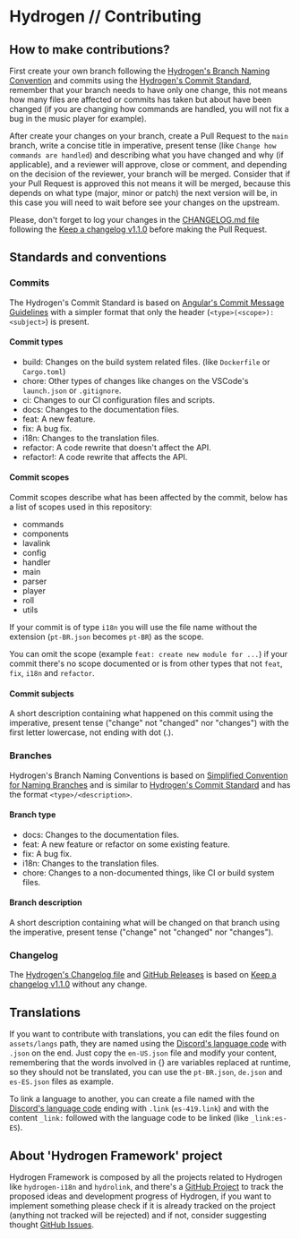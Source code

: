 # Hydrogen // Contributing

## How to make contributions?

First create your own branch following the [Hydrogen's Branch Naming Convention](#branches) and commits using the [Hydrogen's Commit Standard](#commits), remember that your branch needs to have only one change, this not means how many files are affected or commits has taken but about have been changed (if you are changing how commands are handled, you will not fix a bug in the music player for example).

After create your changes on your branch, create a Pull Request to the `main` branch, write a concise title in imperative, present tense (like `Change how commands are handled`) and describing what you have changed and why (if applicable), and a reviewer will approve, close or comment, and depending on the decision of the reviewer, your branch will be merged. Consider that if your Pull Request is approved this not means it will be merged, because this depends on what type (major, minor or patch) the next version will be, in this case you will need to wait before see your changes on the upstream.

Please, don't forget to log your changes in the [CHANGELOG.md file](CHANGELOG.md) following the [Keep a changelog v1.1.0](https://keepachangelog.com/en/1.1.0/) before making the Pull Request.

## Standards and conventions

### Commits

The Hydrogen's Commit Standard is based on [Angular's Commit Message Guidelines](https://github.com/angular/angular/blob/22b96b9/CONTRIBUTING.md#-commit-message-guidelines) with a simpler format that only the header (`<type>(<scope>): <subject>`) is present.

#### Commit types

- build: Changes on the build system related files. (like `Dockerfile` or `Cargo.toml`)
- chore: Other types of changes like changes on the VSCode's `launch.json` or `.gitignore`.
- ci: Changes to our CI configuration files and scripts.
- docs: Changes to the documentation files.
- feat: A new feature.
- fix: A bug fix.
- i18n: Changes to the translation files.
- refactor: A code rewrite that doesn't affect the API.
- refactor!: A code rewrite that affects the API.

#### Commit scopes

Commit scopes describe what has been affected by the commit, below has a list of scopes used in this repository:

- commands
- components
- lavalink
- config
- handler
- main
- parser
- player
- roll
- utils

If your commit is of type `i18n` you will use the file name without the extension (`pt-BR.json` becomes `pt-BR`) as the scope.

You can omit the scope (example `feat: create new module for ...`) if your commit there's no scope documented or is from other types that not `feat`, `fix`, `i18n` and `refactor`.

#### Commit subjects

A short description containing what happened on this commit using the imperative, present tense ("change" not "changed" nor "changes") with the first letter lowercase, not ending with dot (.).

### Branches

Hydrogen's Branch Naming Conventions is based on [Simplified Convention for Naming Branches](https://dev.to/varbsan/a-simplified-convention-for-naming-branches-and-commits-in-git-il4) and is similar to [Hydrogen's Commit Standard](#commits) and has the format `<type>/<description>`.

#### Branch type

- docs: Changes to the documentation files.
- feat: A new feature or refactor on some existing feature.
- fix: A bug fix.
- i18n: Changes to the translation files.
- chore: Changes to a non-documented things, like CI or build system files.

#### Branch description

A short description containing what will be changed on that branch using the imperative, present tense ("change" not "changed" nor "changes").

### Changelog

The [Hydrogen's Changelog file](CHANGELOG.md) and [GitHub Releases](https://github.com/nashiradeer/hydrogen/releases) is based on [Keep a changelog v1.1.0](https://keepachangelog.com/en/1.1.0/) without any change.

## Translations

If you want to contribute with translations, you can edit the files found on `assets/langs` path, they are named using the [Discord's language code](https://discord.com/developers/docs/reference#locales) with `.json` on the end. Just copy the `en-US.json` file and modify your content, remembering that the words involved in {} are variables replaced at runtime, so they should not be translated, you can use the `pt-BR.json`, `de.json` and `es-ES.json` files as example.

To link a language to another, you can create a file named with the [Discord's language code](https://discord.com/developers/docs/reference#locales) ending with `.link` (`es-419.link`) and with the content `_link:` followed with the language code to be linked (like `_link:es-ES`).

## About 'Hydrogen Framework' project

Hydrogen Framework is composed by all the projects related to Hydrogen like `hydrogen-i18n` and `hydrolink`, and there's a [GitHub Project](https://github.com/users/nashiradeer/projects/8) to track the proposed ideas and development progress of Hydrogen, if you want to implement something please check if it is already tracked on the project (anything not tracked will be rejected) and if not, consider suggesting thought [GitHub Issues](https://github.com/nashiradeer/hydrogen/issues).
